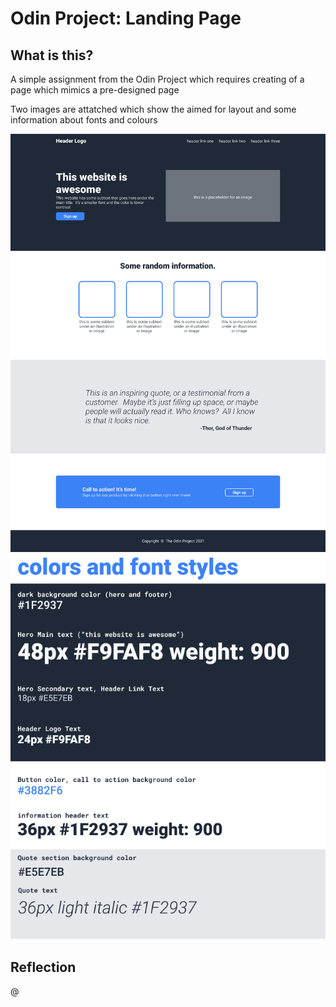 <h1>Odin Project: Landing Page</h1>
<h2>What is this?</h2>
<p>A simple assignment from the Odin Project which requires creating of a page which mimics a pre-designed page</p>
<p>Two images are attatched which show the aimed for layout and some information about fonts and colours</p>
<img src="01.png">
<img src="02.png">
<h2>Reflection</h2>@